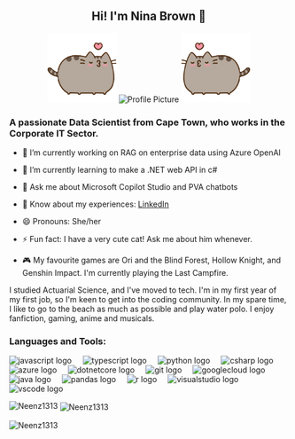 <h2 align="center">Hi! I'm Nina Brown 👋</h2>

<p align="center"> <img height="125" width="125" alt="Pusheen Left" width="400" src="pusheen kiss no background other side.png"  /> 
  <img height="150" width="150" alt="Profile Picture" width="400" src="https://github.com/Neenz1313.png"  /> 
  <img height="125" width="125" alt="Pusheen Right" width="400" src="pusheen kiss no background.png"  /> 

<h3 align="left">A passionate Data Scientist from Cape Town, who works in the Corporate IT Sector.</h3>

  
- 🔭 I’m currently working on RAG on enterprise data using Azure OpenAI
  
- 🌱 I’m currently learning to make a .NET web API in c#

- 💬 Ask me about Microsoft Copilot Studio and PVA chatbots

- 📄 Know about my experiences: [LinkedIn](https://www.linkedin.com/in/nina-b-18731513b/)

- 😄 Pronouns: She/her

- ⚡ Fun fact: I have a very cute cat! Ask me about him whenever.

- 🎮 My favourite games are Ori and the Blind Forest, Hollow Knight, and Genshin Impact. I'm currently playing the Last Campfire.


I studied Actuarial Science, and I've moved to tech. I'm in my first year of my first job, so I'm keen to get into the coding community. In my spare time, I like to go to the beach as much as possible and play water polo. I enjoy fanfiction, gaming, anime and musicals.



<h3 align="left">Languages and Tools:</h3>
<p align="left">
  <img src="https://cdn.jsdelivr.net/gh/devicons/devicon/icons/javascript/javascript-original.svg" height="30" alt="javascript logo"  />
  <img width="12" />
  <img src="https://cdn.jsdelivr.net/gh/devicons/devicon/icons/typescript/typescript-original.svg" height="30" alt="typescript logo"  />
  <img width="12" />
  <img src="https://cdn.jsdelivr.net/gh/devicons/devicon/icons/python/python-original.svg" height="30" alt="python logo"  />
  <img width="12" />
  <img src="https://cdn.jsdelivr.net/gh/devicons/devicon/icons/csharp/csharp-original.svg" height="30" alt="csharp logo"  />
  <img width="12" />
  <img src="https://cdn.jsdelivr.net/gh/devicons/devicon/icons/azure/azure-original.svg" height="30" alt="azure logo"  />
  <img width="12" />
  <img src="https://cdn.jsdelivr.net/gh/devicons/devicon/icons/dotnetcore/dotnetcore-original.svg" height="30" alt="dotnetcore logo"  />
  <img width="12" />
  <img src="https://cdn.jsdelivr.net/gh/devicons/devicon/icons/git/git-original.svg" height="30" alt="git logo"  />
  <img width="12" />
  <img src="https://cdn.jsdelivr.net/gh/devicons/devicon/icons/googlecloud/googlecloud-original.svg" height="30" alt="googlecloud logo"  />
  <img width="12" />
  <img src="https://cdn.jsdelivr.net/gh/devicons/devicon/icons/java/java-original.svg" height="30" alt="java logo"  />
  <img width="12" />
  <img src="https://cdn.jsdelivr.net/gh/devicons/devicon/icons/pandas/pandas-original.svg" height="30" alt="pandas logo"  />
  <img width="12" />
  <img src="https://cdn.jsdelivr.net/gh/devicons/devicon/icons/r/r-original.svg" height="30" alt="r logo"  />
  <img width="12" />
  <img src="https://cdn.jsdelivr.net/gh/devicons/devicon/icons/visualstudio/visualstudio-plain.svg" height="30" alt="visualstudio logo"  />
  <img width="12" />
  <img src="https://cdn.jsdelivr.net/gh/devicons/devicon/icons/vscode/vscode-original.svg" height="30" alt="vscode logo"  />
</div>


<p><img align="left" src="https://github-readme-stats.vercel.app/api/top-langs?username=Neenz1313&show_icons=true&locale=en&layout=compact" alt="Neenz1313" /></p>

<p>&nbsp;<img align="center" src="https://github-readme-stats.vercel.app/api?username=Neenz1313&show_icons=true&locale=en" alt="Neenz1313" /></p>

<p><img align="center" src="https://github-readme-streak-stats.herokuapp.com/?user=Neenz1313&" alt="Neenz1313" /></p>


